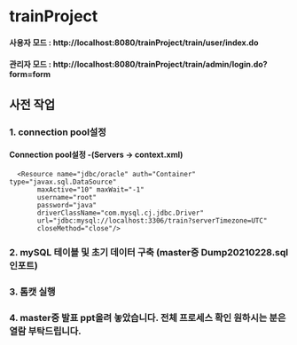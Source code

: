 # trainProject  



#### 사용자 모드 : http://localhost:8080/trainProject/train/user/index.do  
#### 관리자 모드 : http://localhost:8080/trainProject/train/admin/login.do?form=form    
  


## 사전 작업 
### 1. connection pool설정  
#### Connection pool설정 -(Servers -> context.xml)
      <Resource name="jdbc/oracle" auth="Container" type="javax.sql.DataSource"
           maxActive="10" maxWait="-1" 
           username="root" 
           password="java" 
           driverClassName="com.mysql.cj.jdbc.Driver"
           url="jdbc:mysql://localhost:3306/train?serverTimezone=UTC"	    
           closeMethod="close"/> 

### 2. mySQL 테이블 및 초기 데이터 구축 (master중 Dump20210228.sql 인포트)  
### 3. 톰캣 실행 
### 4. master중 발표 ppt올려 놓았습니다. 전체 프로세스 확인 원하시는 분은 열람 부탁드립니다.


